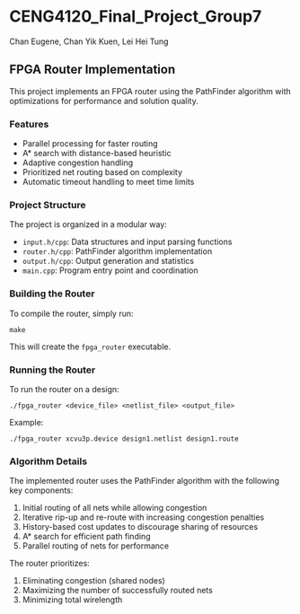 # CENG4120_Final_Project_Group7
Chan Eugene, Chan Yik Kuen, Lei Hei Tung

## FPGA Router Implementation

This project implements an FPGA router using the PathFinder algorithm with optimizations for performance and solution quality.

### Features

- Parallel processing for faster routing
- A* search with distance-based heuristic
- Adaptive congestion handling
- Prioritized net routing based on complexity
- Automatic timeout handling to meet time limits

### Project Structure

The project is organized in a modular way:

- `input.h/cpp`: Data structures and input parsing functions
- `router.h/cpp`: PathFinder algorithm implementation
- `output.h/cpp`: Output generation and statistics
- `main.cpp`: Program entry point and coordination

### Building the Router

To compile the router, simply run:

```
make
```

This will create the `fpga_router` executable.

### Running the Router

To run the router on a design:

```
./fpga_router <device_file> <netlist_file> <output_file>
```

Example:
```
./fpga_router xcvu3p.device design1.netlist design1.route
```

### Algorithm Details

The implemented router uses the PathFinder algorithm with the following key components:

1. Initial routing of all nets while allowing congestion
2. Iterative rip-up and re-route with increasing congestion penalties
3. History-based cost updates to discourage sharing of resources
4. A* search for efficient path finding
5. Parallel routing of nets for performance

The router prioritizes:
1. Eliminating congestion (shared nodes)
2. Maximizing the number of successfully routed nets
3. Minimizing total wirelength
